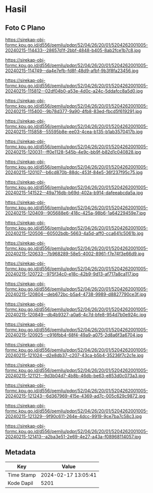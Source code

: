 # Hasil

## Foto C Plano

https://sirekap-obj-formc.kpu.go.id/d556/pemilu/pdpr/52/04/26/20/01/5204262001005-20240215-114433--28657d1f-2bbf-4848-b405-8ab2fce1b7c8.jpg

https://sirekap-obj-formc.kpu.go.id/d556/pemilu/pdpr/52/04/26/20/01/5204262001005-20240215-114749--da4e7efb-fd8f-48d9-afbf-9b3f8fa23456.jpg

https://sirekap-obj-formc.kpu.go.id/d556/pemilu/pdpr/52/04/26/20/01/5204262001005-20240215-115812--02df04b0-a53e-4d0c-a24c-5ddafcc8a5d0.jpg

https://sirekap-obj-formc.kpu.go.id/d556/pemilu/pdpr/52/04/26/20/01/5204262001005-20240215-115400--9b78d377-9a90-4fb8-83ed-fbcd5f619291.jpg

https://sirekap-obj-formc.kpu.go.id/d556/pemilu/pdpr/52/04/26/20/01/5204262001005-20240215-115858--55595b8e-ee03-4cea-b135-b1ab3570417b.jpg

https://sirekap-obj-formc.kpu.go.id/d556/pemilu/pdpr/52/04/26/20/01/5204262001005-20240215-120031--ff0e1128-545b-4e9c-bb9f-b82d1c040828.jpg

https://sirekap-obj-formc.kpu.go.id/d556/pemilu/pdpr/52/04/26/20/01/5204262001005-20240215-120107--b6cd870b-88dc-453f-84e5-36f237f95c75.jpg

https://sirekap-obj-formc.kpu.go.id/d556/pemilu/pdpr/52/04/26/20/01/5204262001005-20240215-141522--49a716db-b69d-402a-b914-dafeeabcda5a.jpg

https://sirekap-obj-formc.kpu.go.id/d556/pemilu/pdpr/52/04/26/20/01/5204262001005-20240215-120409--905688e6-418c-425a-98b6-1a64229459e7.jpg

https://sirekap-obj-formc.kpu.go.id/d556/pemilu/pdpr/52/04/26/20/01/5204262001005-20240215-120506--60502bdb-5663-4a5d-aff0-cca641c5061b.jpg

https://sirekap-obj-formc.kpu.go.id/d556/pemilu/pdpr/52/04/26/20/01/5204262001005-20240215-120633--7b968289-58e5-4002-8961-f7e74f3e66d9.jpg

https://sirekap-obj-formc.kpu.go.id/d556/pemilu/pdpr/52/04/26/20/01/5204262001005-20240215-120722--975f34c0-e18c-42b9-9d13-af717a8ca117.jpg

https://sirekap-obj-formc.kpu.go.id/d556/pemilu/pdpr/52/04/26/20/01/5204262001005-20240215-120804--deb672bc-b5a4-4738-9989-d8827790ce3f.jpg

https://sirekap-obj-formc.kpu.go.id/d556/pemilu/pdpr/52/04/26/20/01/5204262001005-20240215-120849--db4b9327-a0a6-4c7d-bfe8-954d7b0e924c.jpg

https://sirekap-obj-formc.kpu.go.id/d556/pemilu/pdpr/52/04/26/20/01/5204262001005-20240215-120925--c916fbb4-68f4-49a9-a075-2d8a6f3a6704.jpg

https://sirekap-obj-formc.kpu.go.id/d556/pemilu/pdpr/52/04/26/20/01/5204262001005-20240215-121024--d2e8db37-c207-43ca-b5b4-35236f7c2c1e.jpg

https://sirekap-obj-formc.kpu.go.id/d556/pemilu/pdpr/52/04/26/20/01/5204262001005-20240215-121121--9d3b04d7-4b8b-46db-be63-e853d0c073a3.jpg

https://sirekap-obj-formc.kpu.go.id/d556/pemilu/pdpr/52/04/26/20/01/5204262001005-20240215-121243--6d367969-415e-4369-ad7c-005c629c9872.jpg

https://sirekap-obj-formc.kpu.go.id/d556/pemilu/pdpr/52/04/26/20/01/5204262001005-20240215-121329--9f90c611-264e-4dcc-9919-9ce7ba7c58c3.jpg

https://sirekap-obj-formc.kpu.go.id/d556/pemilu/pdpr/52/04/26/20/01/5204262001005-20240215-121413--a2ba3e51-2e69-4e27-a43a-f08968114057.jpg


## Metadata

| Key        | Value               |
| ---------- | ------------------- |
| Time Stamp | 2024-02-17 13:05:41 |
| Kode Dapil | 5201                |



